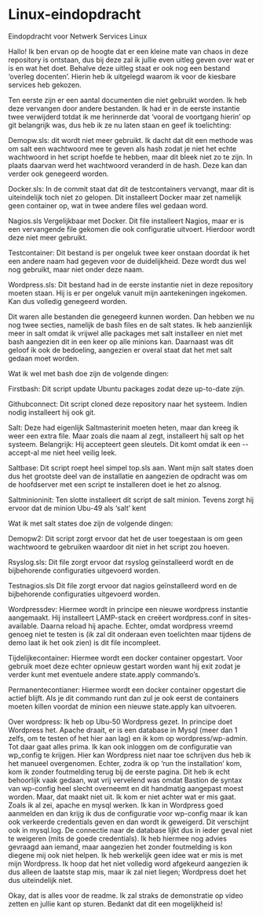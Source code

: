 # Linux-eindopdracht
Eindopdracht voor Netwerk Services Linux

Hallo! 
Ik ben ervan op de hoogte dat er een kleine mate van chaos in deze repository is ontstaan, dus bij deze zal ik jullie even uitleg geven over wat er is en wat het doet. Behalve deze uitleg staat er ook nog een bestand ‘overleg docenten’. Hierin heb ik uitgelegd waarom ik voor de kiesbare services heb gekozen. 

Ten eerste zijn er een aantal documenten die niet gebruikt worden. Ik heb deze vervangen door andere bestanden. Ik had er in de eerste instantie twee verwijderd totdat ik me herinnerde dat ‘vooral de voortgang hierin’ op git belangrijk was, dus heb ik ze nu laten staan en geef ik toelichting: 

Demopw.sls: dit wordt niet meer gebruikt. Ik dacht dat dit een methode was om salt een wachtwoord mee te geven als hash zodat je niet het echte wachtwoord in het script hoefde te hebben, maar dit bleek niet zo te zijn. In plaats daarvan werd het wachtwoord veranderd in de hash. Deze kan dan verder ook genegeerd worden.

Docker.sls: In de commit staat dat dit de testcontainers vervangt, maar dit is uiteindelijk toch niet zo gelopen. Dit installeert Docker maar zet namelijk geen container op, wat in twee andere files wel gedaan word. 

Nagios.sls Vergelijkbaar met Docker. Dit file installeert Nagios, maar er is een vervangende file gekomen die ook configuratie uitvoert. Hierdoor wordt deze niet meer gebruikt. 

Testcontainer: Dit bestand is per ongeluk twee keer onstaan doordat ik het een andere naam had gegeven voor de duidelijkheid. Deze wordt dus wel nog gebruikt, maar niet onder deze naam. 

Wordpress.sls: Dit bestand had in de eerste instantie niet in deze repository moeten staan. Hij is er per ongeluk vanuit mijn aantekeningen ingekomen. Kan dus volledig genegeerd worden. 


Dit waren alle bestanden die genegeerd kunnen worden. Dan hebben we nu nog twee secties, namelijk de bash files en de salt states. Ik heb aanzienlijk meer in salt omdat ik vrijwel alle packages met salt installeer en niet met bash aangezien dit in een keer op alle minions kan. Daarnaast was dit geloof ik ook de bedoeling, aangezien er overal staat dat het met salt gedaan moet worden. 

Wat ik wel met bash doe zijn de volgende dingen: 

Firstbash: Dit script update Ubuntu packages zodat deze up-to-date zijn. 

Githubconnect: Dit script cloned deze repository naar het systeem. Indien nodig installeert hij ook git. 

Salt: Deze had eigenlijk Saltmasterinit moeten heten, maar dan kreeg ik weer een extra file. Maar zoals die naam al zegt, installeert hij salt op het systeem. Belangrijk: Hij accepteert geen sleutels. Dit komt omdat ik een  --accept-al me niet heel veilig leek. 

Saltbase: Dit script roept heel simpel top.sls aan. Want mijn salt states doen dus het grootste deel van de installatie en aangezien de opdracht was om de hoofdserver met een script te installeren doet ie het zo alsnog. 

Saltminioninit: Ten slotte installeert dit script de salt minion. Tevens zorgt hij ervoor dat de minion Ubu-49 als ‘salt’ kent

Wat ik met salt states doe zijn de volgende dingen: 

Demopw2: Dit script zorgt ervoor dat het de user toegestaan is om geen wachtwoord te gebruiken waardoor dit niet in het script zou hoeven. 

Rsyslog.sls: Dit file zorgt ervoor dat rsyslog geïnstalleerd wordt en de bijbehorende configuraties uitgevoerd worden.

Testnagios.sls Dit file zorgt ervoor dat nagios geïnstalleerd word en de bijbehorende configuraties uitgevoerd worden. 

Wordpressdev: Hiermee wordt in principe een nieuwe wordpress instantie aangemaakt. Hij installeert LAMP-stack en creëert wordpress.conf in sites-available. Daarna reload hij apache. Echter, omdat wordpress vreemd genoeg niet te testen is (ik zal dit onderaan even toelichten maar tijdens de demo laat ik het ook zien) is dit file incompleet. 

Tijdelijkecontainer: Hiermee wordt een docker container opgestart. Voor gebruik moet deze echter opnieuw gestart worden want hij exit zodat je verder kunt met eventuele andere state.apply commando’s. 

Permanentecontianer: Hiermee wordt een docker container opgestart die actief blijft. Als je dit commando runt dan zul je ook eerst de containers moeten killen voordat de minion een nieuwe state.apply kan uitvoeren.


Over wordpress: Ik heb op Ubu-50 Wordpress gezet. In principe doet Wordpress het. Apache draait, er is een database in Mysql (meer dan 1 zelfs, om te testen of het hier aan lag) en ik kom op wordpress/wp-admin. Tot daar gaat alles prima. Ik kan ook inloggen om de configuratie van wp_config te krijgen. Hier kan Wordpress niet naar toe schrijven dus heb ik het manueel overgenomen. Echter, zodra ik op ‘run the installation’ kom, kom ik zonder foutmelding terug bij de eerste pagina. 
Dit heb ik echt behoorlijk vaak gedaan, wat vrij vervelend was omdat Bastion de syntax van wp-config heel slecht overneemt en dit handmatig aangepast moest worden. Maar, dat maakt niet uit. 
Ik kom er niet achter wat er mis gaat. Zoals ik al zei, apache en mysql werken. Ik kan in Wordpress goed aanmelden en dan krijg ik dus de configuratie voor wp-config maar ik kan ook verkeerde credentials geven en dan wordt ik geweigerd. Dit verschijnt ook in mysql.log. De connectie naar de database lijkt dus in ieder geval niet te weigeren (mits de goede credentials). Ik heb hiermee nog advies gevraagd aan iemand, maar aangezien het zonder foutmelding is kon diegene mij ook niet helpen. Ik heb werkelijk geen idee wat er mis is met mijn Wordpress. Ik hoop dat het niet volledig word afgekeurd aangezien ik dus alleen de laatste stap mis, maar ik zal niet liegen; Wordpress doet het dus uiteindelijk niet. 

Okay, dat is alles voor de readme. Ik zal straks de demonstratie op video zetten en jullie kant op sturen. Bedankt dat dit een mogelijkheid is! 


